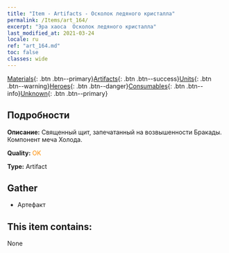 ```yaml
---
title: "Item - Artifacts - Осколок ледяного кристалла"
permalink: /Items/art_164/
excerpt: "Эра хаоса  Осколок ледяного кристалла"
last_modified_at: 2021-03-24
locale: ru
ref: "art_164.md"
toc: false
classes: wide
---
```

 [Materials](/ru/Items/){: .btn .btn--primary}[Artifacts](/ru/Items/Artifacts/){: .btn .btn--success}[Units](/ru/Items/Units/){: .btn .btn--warning}[Heroes](/ru/Items/Heroes/){: .btn .btn--danger}[Consumables](/ru/Items/Consumables/){: .btn .btn--info}[Unknown](/ru/Items/Unknown/){: .btn .btn--primary}

## Подробности
 **Описание:** Священный щит, запечатанный на возвышенности Бракады. Компонент меча Холода.

 **Quality:** <span style="color: #FF8C00">OK</span>

 **Type:** Artifact

## Gather

*    Артефакт 

## This item contains:

  None

